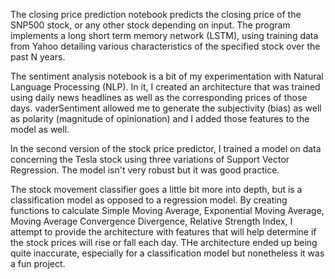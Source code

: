 The closing price prediction notebook predicts the closing price of the SNP500 stock, or any other stock depending on input. The program implements a long short term memory network (LSTM), using training data from Yahoo detailing various characteristics of the specified stock over the past N years.

The sentiment analysis notebook is a bit of my experimentation with Natural Language Processing (NLP). In it, I created an architecture that was trained using daily news headlines as well as the corresponding prices of those days. vaderSentiment allowed me to generate the subjectivity (bias) as well as polarity (magnitude of opinionation) and I added those features to the model as well.

In the second version of the stock price predictor, I trained a model on data concerning the Tesla stock using three variations of Support Vector Regression. The model isn't very robust but it was good practice.

The stock movement classifier goes a little bit more into depth, but is a classification model as opposed to a regression model. By creating functions to calculate Simple Moving Average, Exponential Moving Average, Moving Average Convergence Divergence, Relative Strength Index, I attempt to provide the architecture with features that will help determine if the stock prices will rise or fall each day. THe architecture ended up being quite inaccurate, especially for a classification model but nonetheless it was a fun project.
